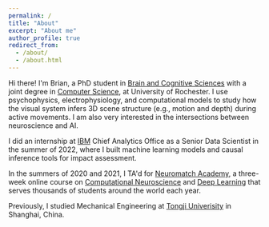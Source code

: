 ```yaml
---
permalink: /
title: "About"
excerpt: "About me"
author_profile: true
redirect_from: 
  - /about/
  - /about.html
---
```


Hi there! I'm Brian, a PhD student in <a href="http://www.sas.rochester.edu/bcs/">Brain and Cognitive Sciences</a> with a joint degree in <a href="https://www.cs.rochester.edu/">Computer Science</a>, at University of Rochester. I use psychophysics, electrophysiology, and computational models to study how the visual system infers 3D scene structure (e.g., motion and depth) during active movements. I am also very interested in the intersections between neuroscience and AI. 

I did an internship at [IBM](https://www.ibm.com) Chief Analytics Office as a Senior Data Scientist in the summer of 2022, where I built machine learning models and causal inference tools for impact assessment.

In the summers of 2020 and 2021, I TA'd for <a href="https://academy.neuromatch.io">Neuromatch Academy</a>, a three-week online course on <a href="https://compneuro.neuromatch.io/tutorials/intro.html">Computational Neuroscience</a> and <a href="https://deeplearning.neuromatch.io/tutorials/intro.html">Deep Learning</a> that serves thousands of students around the world each year.

Previously, I studied Mechanical Engineering at <a href="https://en.tongji.edu.cn/">Tongji Univerisity</a> in Shanghai, China.
